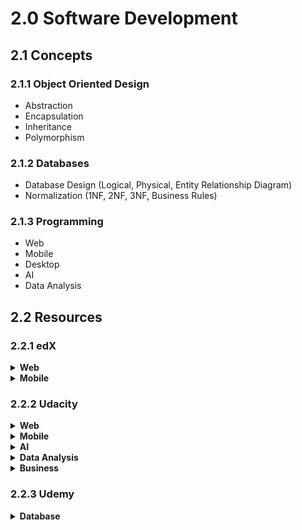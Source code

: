 # 2.0 Software Development

## 2.1 Concepts

### 2.1.1 Object Oriented Design

- Abstraction
- Encapsulation
- Inheritance
- Polymorphism

### 2.1.2 Databases

- Database Design (Logical, Physical, Entity Relationship Diagram)
- Normalization (1NF, 2NF, 3NF, Business Rules)

### 2.1.3 Programming

- Web
- Mobile
- Desktop
- AI
- Data Analysis

## 2.2 Resources

### 2.2.1 edX

<details>
  <summary><strong>Web</strong></summary>

1. [ ] [CS50's Web Programming with Python and JavaScript](https://www.edx.org/course/cs50s-web-programming-with-python-and-javascript)

</details>

<details>
  <summary><strong>Mobile</strong></summary>

1. [ ] [CS50's Mobile App Development with React Native](https://www.edx.org/course/cs50s-mobile-app-development-with-react-native)

</details>

### 2.2.2 Udacity

<details>
  <summary><strong>Web</strong></summary>

#### Front-End Web Developer Nanodegree

1. [ ] [Intro to HTML and CSS](https://www.udacity.com/course/intro-to-html-and-css--ud304)
1. [ ] [Responsive Web Design Fundamentals](https://www.udacity.com/course/responsive-web-design-fundamentals--ud893)
1. [ ] [Responsive Images](https://www.udacity.com/course/responsive-images--ud882)
1. [ ] [JavaScript Basics](https://www.udacity.com/course/javascript-basics--ud804)
1. [ ] [Intro to jQuery](https://www.udacity.com/course/intro-to-jquery--ud245)
1. [ ] [Object-Oriented JavaScript](https://www.udacity.com/course/object-oriented-javascript--ud015)
1. [ ] [HTML5 Canvas](https://www.udacity.com/course/html5-canvas--ud292)
1. [ ] [Website Performance Optimization](https://www.udacity.com/course/website-performance-optimization--ud884)
1. [ ] [Browser Rendering Optimization](https://www.udacity.com/course/browser-rendering-optimization--ud860)
1. [ ] [Intro to AJAX](https://www.udacity.com/course/intro-to-ajax--ud110)
1. [ ] [JavaScript Design Patterns](https://www.udacity.com/course/javascript-design-patterns--ud989)
1. [ ] [JavaScript Testing](https://www.udacity.com/course/javascript-testing--ud549)

#### Full Stack Web Developer Nanodegree

##### Part 1: Developer Tools

1. [ ] [Shell Workshop](https://www.udacity.com/course/shell-workshop--ud206)
1. [ ] [Version Control with Git](https://www.udacity.com/course/version-control-with-git--ud123)
1. [ ] [How to Use Git and GitHub](https://www.udacity.com/course/how-to-use-git-and-github--ud775)
1. [ ] [GitHub and Collaboration](https://www.udacity.com/course/github-collaboration--ud456)
1. [ ] [HTTP & Web Servers](https://www.udacity.com/course/http-web-servers--ud303)
1. [ ] [Networking For Developers](https://www.udacity.com/course/networking-for-web-developers--ud256)

##### Part 2: Databases with SQL & Python

1. [ ] [Intro to Relational Databases](https://www.udacity.com/course/intro-to-relational-databases--ud197)

##### Part 3: Servers, Authorization, and CRUD

1. [ ] [Full Stack Foundations](https://www.udacity.com/course/full-stack-foundations--ud088)
1. [ ] [Authentication & Authorization: OAuth](https://www.udacity.com/course/authentication-authorization-oauth--ud330)
1. [ ] [Designing RESTful APIs](https://www.udacity.com/course/designing-restful-apis--ud388)

##### Part 4: Deploying to Linux Servers

1. [ ] [Configuring Linux Web Servers](https://www.udacity.com/course/configuring-linux-web-servers--ud299)

##### Part 5: Extra

1. [ ] [Web Accessibility](https://www.udacity.com/course/web-accessibility--ud891)
1. [ ] [JavaScript Design Patterns](https://www.udacity.com/course/javascript-design-patterns--ud989)
1. [ ] [Programming Foundations with Python](https://www.udacity.com/course/programming-foundations-with-python--ud036)
1. [ ] [Intro to HTML and CSS](https://www.udacity.com/course/intro-to-html-and-css--ud304)
1. [ ] [Responsive Web Design Fundamentals](https://www.udacity.com/course/responsive-web-design-fundamentals--ud893)
1. [ ] [Responsive Images](https://www.udacity.com/course/responsive-images--ud882)
1. [ ] [Intro to Backend](https://www.udacity.com/course/intro-to-backend--ud171)
1. [ ] [Developing Scalable Apps in Python](https://www.udacity.com/course/developing-scalable-apps-in-python--ud858)
1. [ ] [Linux Command Line Basics](https://www.udacity.com/course/linux-command-line-basics--ud595)

#### Senior Web Developer Nanodegree

1. [ ] [Building High Conversion Web Forms](https://www.udacity.com/course/building-high-conversion-web-forms--ud890)
1. [ ] [Web Tooling & Automation](https://www.udacity.com/course/web-tooling-automation--ud892)
1. [ ] [JavaScript Promises](https://www.udacity.com/course/javascript-promises--ud898)
1. [ ] [Offline Web Applications](https://www.udacity.com/course/offline-web-applications--ud899)
1. [ ] [Web Accessibility](https://www.udacity.com/course/web-accessibility--ud891)
1. [ ] [Front-End Frameworks](https://www.udacity.com/course/front-end-frameworks--ud894)
1. [ ] [Client-Server Communications](https://www.udacity.com/course/client-server-communication--ud897)

</details>

<details>
  <summary><strong>Mobile</strong></summary>

#### iOS Developer Nanodegree

1. [x] [Learn Swift Programming Syntax](https://www.udacity.com/course/learn-swift-programming-syntax--ud902) ★★★★☆
1. [x] [Intro to iOS App Development with Swift](https://www.udacity.com/course/intro-to-ios-app-development-with-swift--ud585) ★★★★★
1. [x] [UIKit Fundamentals](https://www.udacity.com/course/uikit-fundamentals--ud788) ★★★★★
1. [x] [iOS Networking with Swift](https://www.udacity.com/course/ios-networking-with-swift--ud421) ★★★☆☆
1. [x] [Grand Central Dispatch (GCD)](https://www.udacity.com/course/grand-central-dispatch-gcd--ud576) ★★★☆☆
1. [x] [iOS Persistence and Core Data](https://www.udacity.com/course/ios-persistence-and-core-data--ud325) ★★★☆☆

#### iOS Extra

1. [x] [How to Make an iOS App](https://www.udacity.com/course/how-to-make-an-ios-app--ud607) ★★★☆☆
1. [x] [Objective-C for Swift Developers](https://www.udacity.com/course/objective-c-for-swift-developers--ud1009) ★★★★★
1. [x] [Swift for Beginners](https://www.udacity.com/course/swift-for-beginners--ud1022) ★★★☆☆
1. [x] [Swift for Developers](https://www.udacity.com/course/swift-for-developers--ud1025) ★★★★☆
1. [x] [AutoLayout](https://www.udacity.com/course/auto-layout--ud1026) ★★★★☆
1. [x] [Firebase in a Weekend: iOS](https://www.udacity.com/course/firebase-in-a-weekend-by-google-ios--ud0351) ★★★★☆
1. [x] [Firebase Analytics: iOS](https://www.udacity.com/course/firebase-analytics-ios--ud353) ★★★★☆
1. [ ] [Mobile Design Patterns for iOS](https://www.udacity.com/course/ios-design-patterns--ud1029)
1. [ ] [Building iOS Interfaces](https://www.udacity.com/course/building-ios-interfaces--ud1027)
1. [ ] [Data Structures & Algorithms in Swift](https://www.udacity.com/course/data-structures-and-algorithms-in-swift--ud1011)
1. [ ] [Xcode Debugging](https://www.udacity.com/course/xcode-debugging--ud774)
1. [ ] [Server-Side Swift](https://www.udacity.com/course/server-side-swift--ud1031)

#### Android Basics Nanodegree

1. [x] [Android Basics: User Interface](https://www.udacity.com/course/android-basics-user-interface--ud834) ★★★☆☆
1. [x] [Android Basics: User Input](https://www.udacity.com/course/android-basics-user-input--ud836) ★★★☆☆
1. [ ] [Android Basics: Multi-Screen Apps](https://www.udacity.com/course/android-basics-multiscreen-apps--ud839)
1. [ ] [Android Basics: Networking](https://www.udacity.com/course/android-basics-networking--ud843)
1. [ ] [Android Basics: Data Storage](https://www.udacity.com/course/android-basics-data-storage--ud845)

#### Android Developer Nanodegree

1. [ ] [Developing Android Apps](https://www.udacity.com/course/developing-android-apps--ud853ar)
1. [ ] [Advanced Android App Development](https://www.udacity.com/course/advanced-android-app-development--ud855)
1. [ ] [Gradle for Android and Java](https://www.udacity.com/course/gradle-for-android-and-java--ud867)
1. [ ] [Material Design for Android Developers](https://www.udacity.com/course/material-design-for-android-developers--ud862)
1. [ ] [Android Wear Development](https://www.udacity.com/course/android-wear-development--ud875A)

#### Android Extra

1. [ ] [Android TV and Google Cast Development](https://www.udacity.com/course/android-tv-and-google-cast-development--ud875B)
1. [ ] [Firebase in a Weekend: Android](https://www.udacity.com/course/firebase-in-a-weekend-by-google-android--ud0352)
1. [ ] [Firebase Analytics: Android](https://www.udacity.com/course/firebase-analytics-android--ud354)

</details>

<details>
  <summary><strong>AI</strong></summary>

#### Machine Learning Engineer Nanodegree

1. [ ] [Intro to Descriptive Statistics](https://www.udacity.com/course/intro-to-descriptive-statistics--ud827)
1. [ ] [Intro to Data Science](https://www.udacity.com/course/intro-to-data-science--ud359)
1. [ ] [Intro to Artificial Intelligence](https://www.udacity.com/course/intro-to-artificial-intelligence--cs271)
1. [ ] [Reinforcement Learning](https://www.udacity.com/course/reinforcement-learning--ud600)
1. [ ] [Deep Learning](https://www.udacity.com/course/deep-learning--ud730)
1. [ ] [Artificial Intelligence for Robotics](https://www.udacity.com/course/artificial-intelligence-for-robotics--cs373)
1. [ ] [Machine Learning for Trading](https://www.udacity.com/course/machine-learning-for-trading--ud501)

</details>

<details>
  <summary><strong>Data Analysis</strong></summary>

#### Data Analyst Nanodegree

1. [ ] [Introduction to Python Programming](https://www.udacity.com/course/introduction-to-python--ud1110)
1. [ ] [Intro to Descriptive Statistics](https://www.udacity.com/course/intro-to-descriptive-statistics--ud827)
1. [ ] [Intro to Inferential Statistics](https://www.udacity.com/course/intro-to-inferential-statistics--ud201)
1. [ ] [Intro to Data Analysis](https://www.udacity.com/course/intro-to-data-analysis--ud170)
1. [ ] [Data Wrangling with MongoDB](https://www.udacity.com/course/data-wrangling-with-mongodb--ud032)
1. [ ] [Data Analysis with R](https://www.udacity.com/course/data-analysis-with-r--ud651)
1. [ ] [Intro to Machine Learning](https://www.udacity.com/course/intro-to-machine-learning--ud120)
1. [ ] [Data Visualization and D3.js](https://www.udacity.com/course/data-visualization-and-d3js--ud507)
1. [ ] [A/B Testing](https://www.udacity.com/course/ab-testing--ud257)

#### Predictive Analytics for Business Nanodegree

1. [ ] [Problem Solving with Advanced Analytics](https://www.udacity.com/course/problem-solving-with-advanced-analytics--ud976)
1. [ ] [Creating an Analytical Dataset](https://www.udacity.com/course/creating-an-analytical-dataset--ud977)
1. [ ] [Classification Models](https://www.udacity.com/course/classification-models--ud978)
1. [ ] [Data Visualization in Tableau](https://www.udacity.com/course/data-visualization-in-tableau--ud1006)
1. [ ] [A/B Testing for Business Analysts](https://www.udacity.com/course/ab-testing--ud979)
1. [ ] [Time Series Forecasting](https://www.udacity.com/course/time-series-forecasting--ud980)
1. [ ] [Segmentation and Clustering](https://www.udacity.com/course/segmentation-and-clustering--ud981)

</details>

<details>
  <summary><strong>Business</strong></summary>

#### Tech Entrepreneur Nanodegree

1. [ ] [Product Design](https://www.udacity.com/course/product-design--ud509)
1. [ ] [App Monetization](https://www.udacity.com/course/app-monetization--ud518)
1. [ ] [Rapid Prototyping](https://www.udacity.com/course/rapid-prototyping--ud723)
1. [ ] [App Marketing](https://www.udacity.com/course/app-marketing--ud719)
1. [ ] [Get Your Startup Started](https://www.udacity.com/course/get-your-startup-started--ud806)

</details>

### 2.2.3 Udemy

<details>
  <summary><strong>Database</strong></summary>

1. [x] [Database Design](https://www.udemy.com/database-design/) ★★★★☆
1. [ ] [Database Design and MySQL](https://www.udemy.com/calebthevideomaker2-database-and-mysql-classes)

</details>



